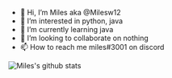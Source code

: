 - 👋 Hi, I’m Miles aka @Milesw12
- 👀 I’m interested in python, java
- 🌱 I’m currently learning java
- 💞️ I’m looking to collaborate on nothing
- 📫 How to reach me miles#3001 on discord

<!---
Milesw12/Milesw12 is a ✨ special ✨ repository because its `README.md` (this file) appears on your GitHub profile.
You can click the Preview link to take a look at your changes.
--->

![Miles's github stats](https://github-readme-stats.vercel.app/api?username=milesw12)
